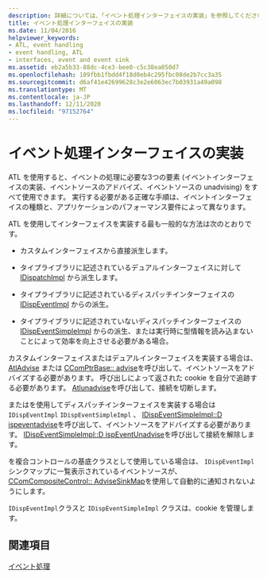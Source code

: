 ```yaml
---
description: 詳細については、「イベント処理インターフェイスの実装」を参照してください。
title: イベント処理インターフェイスの実装
ms.date: 11/04/2016
helpviewer_keywords:
- ATL, event handling
- event handling, ATL
- interfaces, event and event sink
ms.assetid: eb2a5b33-88dc-4ce3-bee0-c5c38ea050d7
ms.openlocfilehash: 109fbb1fbdd4f18d0eb4c295fbc08de2b7cc3a35
ms.sourcegitcommit: d6af41e42699628c3e2e6063ec7b03931a49a098
ms.translationtype: MT
ms.contentlocale: ja-JP
ms.lasthandoff: 12/11/2020
ms.locfileid: "97152764"
---
```

# <a name="implementing-the-event-handling-interface"></a>イベント処理インターフェイスの実装

ATL を使用すると、イベントの処理に必要な3つの要素 (イベントインターフェイスの実装、イベントソースのアドバイズ、イベントソースの unadvising) をすべて使用できます。 実行する必要がある正確な手順は、イベントインターフェイスの種類と、アプリケーションのパフォーマンス要件によって異なります。

ATL を使用してインターフェイスを実装する最も一般的な方法は次のとおりです。

- カスタムインターフェイスから直接派生します。

- タイプライブラリに記述されているデュアルインターフェイスに対して [IDispatchImpl](../atl/reference/idispatchimpl-class.md) から派生します。

- タイプライブラリに記述されているディスパッチインターフェイスの [IDispEventImpl](../atl/reference/idispeventimpl-class.md) からの派生。

- タイプライブラリに記述されていないディスパッチインターフェイスの [IDispEventSimpleImpl](../atl/reference/idispeventsimpleimpl-class.md) からの派生、または実行時に型情報を読み込まないことによって効率を向上させる必要がある場合。

カスタムインターフェイスまたはデュアルインターフェイスを実装する場合は、 [AtlAdvise](reference/connection-point-global-functions.md#atladvise) または [CComPtrBase:: advise](../atl/reference/ccomptrbase-class.md#advise)を呼び出して、イベントソースをアドバイズする必要があります。 呼び出しによって返された cookie を自分で追跡する必要があります。 [Atlunadvise](reference/connection-point-global-functions.md#atlunadvise)を呼び出して、接続を切断します。

またはを使用してディスパッチインターフェイスを実装する場合は `IDispEventImpl` `IDispEventSimpleImpl` 、 [IDispEventSimpleImpl::D ispeventadvise](../atl/reference/idispeventsimpleimpl-class.md#dispeventadvise)を呼び出して、イベントソースをアドバイズする必要があります。 [IDispEventSimpleImpl::D ispEventUnadvise](../atl/reference/idispeventsimpleimpl-class.md#dispeventunadvise)を呼び出して接続を解除します。

を複合コントロールの基底クラスとして使用している場合は、 `IDispEventImpl` シンクマップに一覧表示されているイベントソースが、 [CComCompositeControl:: AdviseSinkMap](../atl/reference/ccomcompositecontrol-class.md#advisesinkmap)を使用して自動的に通知されないようにします。

`IDispEventImpl`クラスと `IDispEventSimpleImpl` クラスは、cookie を管理します。

## <a name="see-also"></a>関連項目

[イベント処理](../atl/event-handling-and-atl.md)
